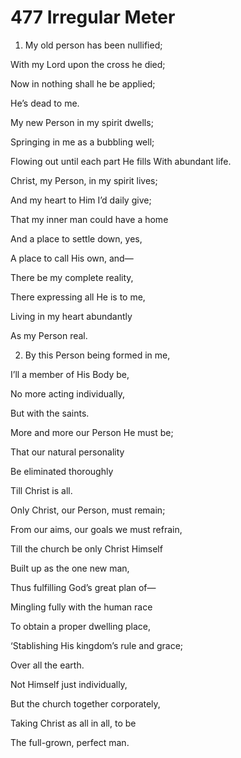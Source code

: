 # 477 Irregular Meter

1.  My old person has been nullified;

With my Lord upon the cross he died;

Now in nothing shall he be applied;

He’s dead to me.

My new Person in my spirit dwells;

Springing in me as a bubbling well;

Flowing out until each part He fills With abundant life.

Christ, my Person, in my spirit lives;

And my heart to Him I’d daily give;

That my inner man could have a home

And a place to settle down, yes,

A place to call His own, and—

There be my complete reality,

There expressing all He is to me,

Living in my heart abundantly

As my Person real.

2.  By this Person being formed in me,

I’ll a member of His Body be,

No more acting individually,

But with the saints.

More and more our Person He must be;

That our natural personality

Be eliminated thoroughly

Till Christ is all.

Only Christ, our Person, must remain;

From our aims, our goals we must refrain,

Till the church be only Christ Himself

Built up as the one new man,

Thus fulfilling God’s great plan of—

Mingling fully with the human race

To obtain a proper dwelling place,

‘Stablishing His kingdom’s rule and grace;

Over all the earth.

Not Himself just individually,

But the church together corporately,

Taking Christ as all in all, to be

The full-grown, perfect man.

